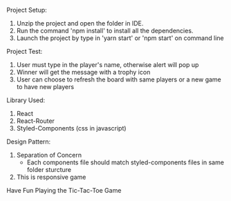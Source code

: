 Project Setup:
1. Unzip the project and open the folder in IDE.
2. Run the command 'npm install' to install all the dependencies.
3. Launch the project by type in 'yarn start' or 'npm start' on command line

Project Test:
1. User must type in the player's name, otherwise alert will pop up
2. Winner will get the message with a trophy icon
3. User can choose to refresh the board with same players or a new game to have new players

Library Used:
1. React
2. React-Router
3. Styled-Components (css in javascript)

Design Pattern: 
1. Separation of Concern
    * Each components file should match styled-components files in same folder sturcture
2. This is responsive game

Have Fun Playing the Tic-Tac-Toe Game